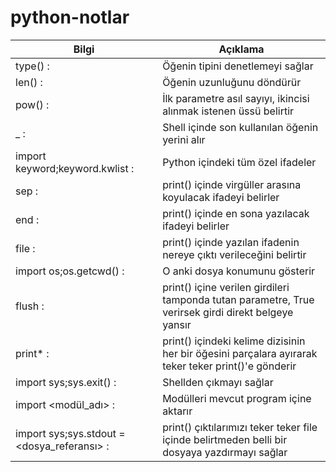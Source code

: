 # python-notlar

| Bilgi | Açıklama |
| --- | --- |
| type() : | Öğenin tipini denetlemeyi sağlar |
| len() : | Öğenin uzunluğunu döndürür |
| pow() : | İlk parametre asıl sayıyı, ikincisi alınmak istenen üssü belirtir |
| _ : | Shell içinde son kullanılan öğenin yerini alır |
| import keyword;keyword.kwlist : | Python içindeki tüm özel ifadeler |
| sep : | print() içinde virgüller arasına koyulacak ifadeyi belirler |
| end : | print() içinde en sona yazılacak ifadeyi belirler |
| file : | print() içinde yazılan ifadenin nereye çıktı verileceğini belirtir |
| import os;os.getcwd() : | O anki dosya konumunu gösterir |
| flush : | print() içine verilen girdileri tamponda tutan parametre, True verirsek girdi direkt belgeye yansır |
| print* : | print() içindeki kelime dizisinin her bir öğesini parçalara ayırarak teker teker print()'e gönderir |
| import sys;sys.exit() : | Shellden çıkmayı sağlar |
| import <modül_adı> : | Modülleri mevcut program içine aktarır |
| import sys;sys.stdout = <dosya_referansı> : | print() çıktılarımızı teker teker file içinde belirtmeden belli bir dosyaya yazdırmayı sağlar |


